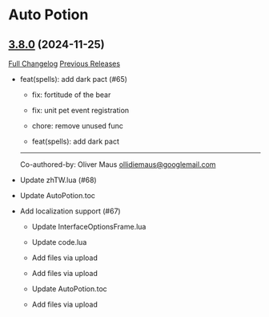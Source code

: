 # Auto Potion

## [3.8.0](https://github.com/ollidiemaus/AutoPotion/tree/3.8.0) (2024-11-25)
[Full Changelog](https://github.com/ollidiemaus/AutoPotion/compare/3.7.7...3.8.0) [Previous Releases](https://github.com/ollidiemaus/AutoPotion/releases)

- feat(spells): add dark pact (#65)  
    * fix: fortitude of the bear  
    * fix: unit pet event registration  
    * chore: remove unused func  
    * feat(spells): add dark pact  
    ---------  
    Co-authored-by: Oliver Maus <ollidiemaus@googlemail.com>  
- Update zhTW.lua (#68)  
- Update AutoPotion.toc  
- Add localization support (#67)  
    * Update InterfaceOptionsFrame.lua  
    * Update code.lua  
    * Add files via upload  
    * Add files via upload  
    * Update AutoPotion.toc  
    * Add files via upload  